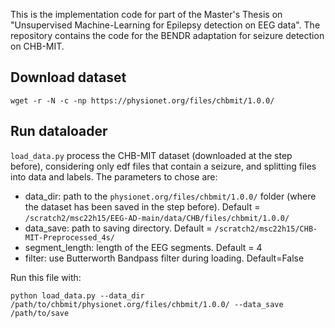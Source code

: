 This is the implementation code for part of the Master's Thesis on "Unsupervised Machine-Learning for Epilepsy detection on EEG data". 
The repository contains the code for the BENDR adaptation for seizure detection on CHB-MIT.

## Download dataset
```
wget -r -N -c -np https://physionet.org/files/chbmit/1.0.0/
```

## Run dataloader
`load_data.py` process the CHB-MIT dataset (downloaded at the step before), considering only edf files that contain a seizure, and splitting files into data and labels.
The parameters to chose are: 
- data_dir: path to the `physionet.org/files/chbmit/1.0.0/` folder (where the dataset has been saved in the step before). Default = `/scratch2/msc22h15/EEG-AD-main/data/CHB/files/chbmit/1.0.0/`
- data_save: path to saving directory. Default = `/scratch2/msc22h15/CHB-MIT-Preprocessed_4s/`
- segment_length: length of the EEG segments. Default = 4
- filter: use Butterworth Bandpass filter during loading. Default=False

Run this file with: 
```
python load_data.py --data_dir /path/to/chbmit/physionet.org/files/chbmit/1.0.0/ --data_save /path/to/save
```